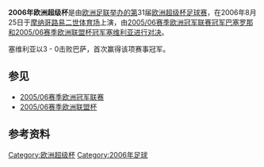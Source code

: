 **2006年欧洲超级杯**是由[欧洲足联举办的第](https://zh.wikipedia.org/wiki/欧洲足联 "wikilink")31届[欧洲超级杯足球赛](https://zh.wikipedia.org/wiki/欧洲超级杯 "wikilink")，在2006年8月25日于[摩纳哥](../Page/摩纳哥.md "wikilink")[路易二世体育场](../Page/路易二世体育场.md "wikilink")上演，由[2005/06赛季欧洲冠军联赛冠军](https://zh.wikipedia.org/wiki/2005/06赛季欧洲冠军联赛 "wikilink")[巴塞罗那和](../Page/巴塞罗那足球俱乐部.md "wikilink")[2005/06赛季欧洲联盟杯冠军](https://zh.wikipedia.org/wiki/2005/06赛季欧洲联盟杯 "wikilink")[塞维利亚进行对决](https://zh.wikipedia.org/wiki/塞维利亚足球俱乐部 "wikilink")。

塞维利亚以3 - 0击败巴萨，首次赢得该项赛事冠军。

## 参见

  - [2005/06赛季欧洲冠军联赛](https://zh.wikipedia.org/wiki/2005/06赛季欧洲冠军联赛 "wikilink")
  - [2005/06赛季欧洲联盟杯](https://zh.wikipedia.org/wiki/2005/06赛季欧洲联盟杯 "wikilink")

## 参考资料

[Category:欧洲超级杯](https://zh.wikipedia.org/wiki/Category:欧洲超级杯 "wikilink") [Category:2006年足球](https://zh.wikipedia.org/wiki/Category:2006年足球 "wikilink")